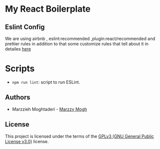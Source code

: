#  My React Boilerplate

## Eslint Config

We are using airbnb , eslint:recommended ,plugin:react/recommended and 
prettier rules in addition to that some customize rules that tell about
it in detailes [here](./LINTERRULES.md)


# Scripts
- `npm run lint`: script to run ESLint.


## Authors

- Marzzieh Moghtaderi - [Marzzy Mogh](https://github.com/marzzy)


## License

This project is licensed under the terms of the 
[GPLv3 (GNU General Public License v3.0)](./LICENSE.md) license.